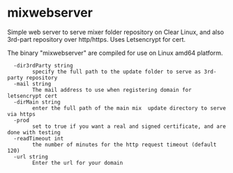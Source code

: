 # mixwebserver

Simple web server to serve mixer folder repository on Clear Linux, and also 3rd-part repository over  http/https. Uses Letsencrypt for cert.

The binary "mixwebserver" are compiled for use on Linux amd64 platform.

```text
  -dir3rdParty string
        specify the full path to the update folder to serve as 3rd-party repository
  -mail string
        The mail address to use when registering domain for letsencrypt cert
  -dirMain string
        enter the full path of the main mix  update directory to serve via https
  -prod
        set to true if you want a real and signed certificate, and are done with testing
  -readTimeout int
        the number of minutes for the http request timeout (default 120)
  -url string
        Enter the url for your domain
```
